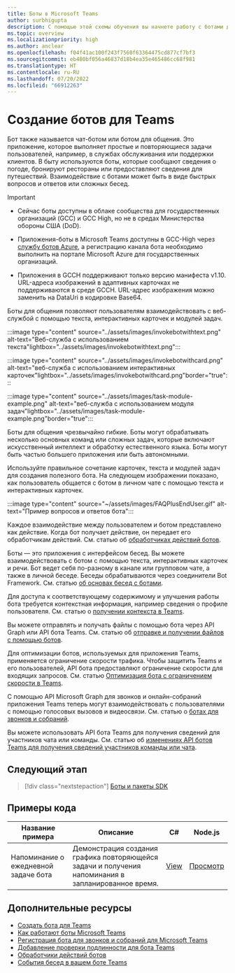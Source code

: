 ```yaml
---
title: Боты в Microsoft Teams
author: surbhigupta
description: С помощью этой схемы обучения вы начнете работу с ботами для бесед в Microsoft Teams и соответствующими примерами кода.
ms.topic: overview
ms.localizationpriority: high
ms.author: anclear
ms.openlocfilehash: f04f41ac100f243f7560f63364475cd877cf7bf3
ms.sourcegitcommit: eb480bf056a46837d18b4ea35e465486cc68f981
ms.translationtype: HT
ms.contentlocale: ru-RU
ms.lasthandoff: 07/20/2022
ms.locfileid: "66912263"
---
```

# <a name="build-bots-for-teams"></a>Создание ботов для Teams

Бот также называется чат-ботом или ботом для общения. Это приложение, которое выполняет простые и повторяющиеся задачи пользователей, например, в службах обслуживания или поддержки клиентов. В быту используются боты, которые сообщают сведения о погоде, бронируют рестораны или предоставляют сведения для путешествий. Взаимодействие с ботами может быть в виде быстрых вопросов и ответов или сложных бесед.

> [!IMPORTANT]
>
> * Сейчас боты доступны в облаке сообщества для государственных организаций (GCC) и GCC High, но не в средах Министерства обороны США (DoD).
>
> * Приложения-боты в Microsoft Teams доступны в GCC-High через [службу ботов Azure](/azure/bot-service/how-to-deploy-gov-cloud-high), а регистрацию канала бота необходимо выполнить на портале Microsoft Azure для государственных организаций.
>
> * Приложения в GCCH поддерживают только версию манифеста v1.10. URL-адреса изображений в адаптивных карточках не поддерживаются в среде GCCH. URL-адрес изображения можно заменить на DataUri в кодировке Base64.

Боты для общения позволяют пользователям взаимодействовать с веб-службой с помощью текста, интерактивных карточек и модулей задач.

:::image type="content" source="../assets/images/invokebotwithtext.png" alt-text="Веб-служба с использованием текста"lightbox="../assets/images/invokebotwithtext.png":::

:::image type="content" source="../assets/images/invokebotwithcard.png" alt-text="веб-служба с использованием интерактивных карточек"lightbox="../assets/images/invokebotwithcard.png"border="true":::

:::image type="content" source="../assets/images/task-module-example.png" alt-text="веб-служба с использованием модуля задач"lightbox="../assets/images/task-module-example.png"border="true":::

Боты для общения чрезвычайно гибкие. Боты могут обрабатывать несколько основных команд или сложных задач, которые включают искусственный интеллект и обработку естественного языка. Боты могут быть частью большего приложения или быть автономными.

Используйте правильное сочетание карточек, текста и модулей задач для создания полезного бота. На следующем изображении показано, как пользователь общается с ботом в личном чате с помощью текста и интерактивных карточек.

:::image type="content" source="~/assets/images/FAQPlusEndUser.gif" alt-text="Пример вопросов и ответов бота":::

Каждое взаимодействие между пользователем и ботом представлено как действие. Когда бот получает действие, он передает его обработчикам действий. См. статью об [обработчиках действий ботов](~/bots/bot-basics.md).

Боты — это приложения с интерфейсом бесед. Вы можете взаимодействовать с ботом с помощью текста, интерактивных карточек и речи. Бот ведет себя по-разному в канале или групповом чате, а также в личной беседе. Беседы обрабатываются через соединители Bot Framework. См. статью [об основах бесед с ботами](~/bots/how-to/conversations/conversation-basics.md).

Для доступа к соответствующему содержимому и улучшения работы бота требуется контекстная информация, например сведения о профиле пользователя. См. статью о [получении контекста в Teams](~/bots/how-to/get-teams-context.md).

Вы можете отправлять и получать файлы с помощью бота через API Graph или API бота Teams. См. статью об [отправке и получении файлов с помощью ботов](~/bots/how-to/bots-filesv4.md).

Для оптимизации ботов, используемых для приложения Teams, применяется ограничение скорости трафика. Чтобы защитить Teams и его пользователей, API бота предоставляют ограничение скорости для входящих запросов. См. статью [Оптимизация бота с ограничением скорости в Teams](~/bots/how-to/rate-limit.md).

С помощью API Microsoft Graph для звонков и онлайн-собраний приложения Teams теперь могут взаимодействовать с пользователями с помощью голосовых вызовов и видеосвязи. См. статью о [ботах для звонков и собраний](~/bots/calls-and-meetings/calls-meetings-bots-overview.md).

Вы можете использовать API бота Teams для получения сведений для участников чата или команды. См. статью об [изменениях API ботов Teams для получения сведений участников команды или чата](~/resources/team-chat-member-api-changes.md).

<!--- TBD: For quick scanning, see if the above information can be itemized as a list.
--->

## <a name="next-step"></a>Следующий этап

> [!div class="nextstepaction"]
> [Боты и пакеты SDK](~/bots/bot-features.md)

## <a name="code-samples"></a>Примеры кода

|Название примера | Описание | C# | Node.js |
|----------------|-----------------|--------------|--------------|
| Напоминание о ежедневной задаче бота| Демонстрация создания графика повторяющейся задачи и получения напоминания в запланированное время. | [View](https://github.com/OfficeDev/Microsoft-Teams-Samples/tree/main/samples/bot-daily-task-reminder/csharp) | [Просмотр](https://github.com/OfficeDev/Microsoft-Teams-Samples/tree/main/samples/bot-daily-task-reminder/nodejs) |

## <a name="see-also"></a>Дополнительные ресурсы

* [Создать бота для Teams](../resources/bot-v3/bots-create.md)
* [Как работают боты Microsoft Teams](/azure/bot-service/bot-builder-basics-teams)
* [Регистрация бота для звонков и собраний для Microsoft Teams](~/bots/calls-and-meetings/registering-calling-bot.md)
* [Добавление проверки подлинности для бота Teams](~/bots/how-to/authentication/add-authentication.md)
* [Обработчики действий ботов](~/bots/bot-basics.md)
* [События бесед в вашем боте Teams](~/bots/how-to/conversations/subscribe-to-conversation-events.md)
